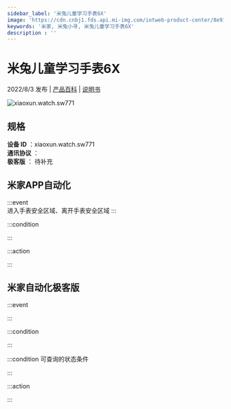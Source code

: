 ```yaml
---
sidebar_label: '米兔儿童学习手表6X'
image: 'https://cdn.cnbj1.fds.api.mi-img.com/iotweb-product-center/8e914f67deb0a69ae62fd18b5f727a79_1648709920031.png?GalaxyAccessKeyId=AKVGLQWBOVIRQ3XLEW&Expires=9223372036854775807&Signature=mCHUfEZkK4RdcBrMZBg+ttRSIXQ='
keywords: '米家, 米兔小寻, 米兔儿童学习手表6X'
description : ''
---
```

# 米兔儿童学习手表6X

2022/8/3 发布 | [产品百科](https://home.mi.com/webapp/content/baike/product/index.html?model=xiaoxun.watch.sw771/) | [说明书](https://home.mi.com/views/introduction.html?model=xiaoxun.watch.sw771&region=cn)

![xiaoxun.watch.sw771](https://cdn.cnbj1.fds.api.mi-img.com/iotweb-product-center/8e914f67deb0a69ae62fd18b5f727a79_1648709920031.png?GalaxyAccessKeyId=AKVGLQWBOVIRQ3XLEW&Expires=9223372036854775807&Signature=mCHUfEZkK4RdcBrMZBg+ttRSIXQ=)

## 规格  
> 
**设备 ID** ：xiaoxun.watch.sw771  
**通讯协议** ：  
**极客版**  ： 待补充 


## 米家APP自动化  

:::event  
进入手表安全区域、离开手表安全区域
:::

:::condition  

:::

:::action   

:::

## 米家自动化极客版  

:::event  

:::

:::condition  

:::

:::condition 可查询的状态条件  

:::

:::action  

:::

        
